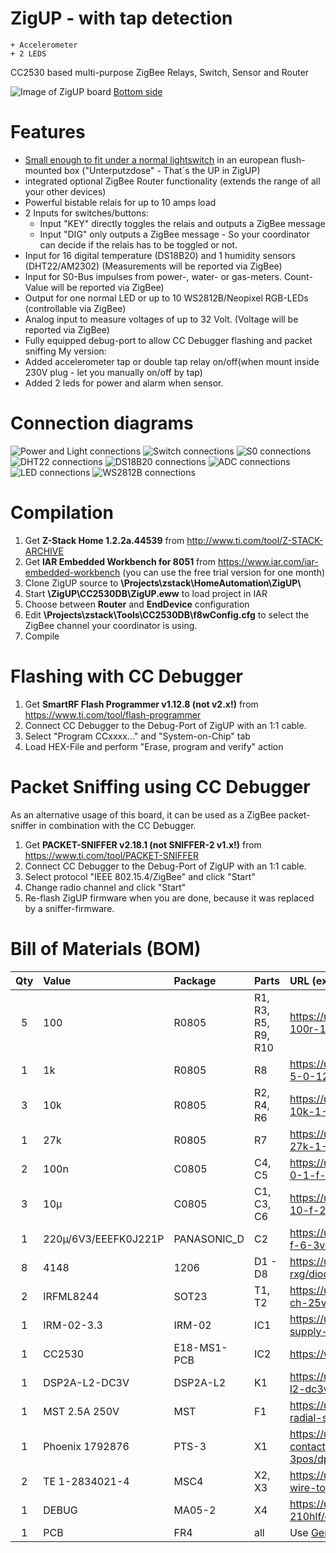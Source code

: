 ﻿# ZigUP - with tap detection
    + Accelerometer
    + 2 LEDS
 
CC2530 based multi-purpose ZigBee Relays, Switch, Sensor and Router

![Image of ZigUP board](https://github.com/formtapez/ZigUP/raw/master/Pictures/top2.jpg)
[Bottom side](https://raw.githubusercontent.com/formtapez/ZigUP/master/Pictures/bottom.jpg)

# Features

* [Small enough to fit under a normal lightswitch](https://raw.githubusercontent.com/formtapez/ZigUP/master/Pictures/size.jpg) in an european flush-mounted box ("Unterputzdose" - That´s the UP in ZigUP)
* integrated optional ZigBee Router functionality (extends the range of all your other devices)
* Powerful bistable relais for up to 10 amps load
* 2 Inputs for switches/buttons:
	* Input "KEY" directly toggles the relais and outputs a ZigBee message
	* Input "DIG" only outputs a ZigBee message - So your coordinator can decide if the relais has to be toggled or not.
* Input for 16 digital temperature (DS18B20) and 1 humidity sensors (DHT22/AM2302) (Measurements will be reported via ZigBee)
* Input for S0-Bus impulses from power-, water- or gas-meters. Count-Value will be reported via ZigBee)
* Output for one normal LED or up to 10 WS2812B/Neopixel RGB-LEDs (controllable via ZigBee)
* Analog input to measure voltages of up to 32 Volt. (Voltage will be reported via ZigBee)
* Fully equipped debug-port to allow CC Debugger flashing and packet sniffing
My version:
* Added accelerometer tap or double tap relay on/off(when mount inside 230V plug - let you manually on/off by tap)
* Added 2 leds for power and alarm when sensor.

# Connection diagrams

![Power and Light connections](https://github.com/formtapez/ZigUP/raw/master/Pictures/connection_Light.png)
![Switch connections](https://github.com/formtapez/ZigUP/raw/master/Pictures/connection_Switch.png)
![S0 connections](https://github.com/formtapez/ZigUP/raw/master/Pictures/connection_S0.png)
![DHT22 connections](https://github.com/formtapez/ZigUP/raw/master/Pictures/connection_DHT22.png)
![DS18B20 connections](https://github.com/formtapez/ZigUP/raw/master/Pictures/connection_DS18B20.png)
![ADC connections](https://github.com/formtapez/ZigUP/raw/master/Pictures/connection_ADC.png)
![LED connections](https://github.com/formtapez/ZigUP/raw/master/Pictures/connection_LED.png)
![WS2812B connections](https://github.com/formtapez/ZigUP/raw/master/Pictures/connection_WS2812B.png)

# Compilation

1. Get **Z-Stack Home 1.2.2a.44539** from http://www.ti.com/tool/Z-STACK-ARCHIVE
2. Get **IAR Embedded Workbench for 8051** from https://www.iar.com/iar-embedded-workbench (you can use the free trial version for one month)
3. Clone ZigUP source to **\Projects\zstack\HomeAutomation\ZigUP\\**
4. Start **\ZigUP\CC2530DB\ZigUP.eww** to load project in IAR
5. Choose between **Router** and **EndDevice** configuration
6. Edit **\Projects\zstack\Tools\CC2530DB\f8wConfig.cfg** to select the ZigBee channel your coordinator is using.
7. Compile

# Flashing with CC Debugger
1. Get **SmartRF Flash Programmer v1.12.8 (not v2.x!)** from https://www.ti.com/tool/flash-programmer
2. Connect CC Debugger to the Debug-Port of ZigUP with an 1:1 cable.
3. Select "Program CCxxxx..." and "System-on-Chip" tab
4. Load HEX-File and perform "Erase, program and verify" action

# Packet Sniffing using CC Debugger
As an alternative usage of this board, it can be used as a ZigBee packet-sniffer in combination with the CC Debugger.
1. Get **PACKET-SNIFFER v2.18.1 (not SNIFFER-2 v1.x!)** from https://www.ti.com/tool/PACKET-SNIFFER
2. Connect CC Debugger to the Debug-Port of ZigUP with an 1:1 cable.
3. Select protocol "IEEE 802.15.4/ZigBee" and click "Start"
4. Change radio channel and click "Start"
5. Re-flash ZigUP firmware when you are done, because it was replaced by a sniffer-firmware.


# Bill of Materials (BOM)

Qty | Value | Package | Parts | URL (exemplary supplier)
:--:|:----- |:------- |:------|:------------------------
5 | 100 | R0805 | R1, R3, R5, R9, R10 | https://uk.farnell.com/multicomp/mcwr08x1000ftl/res-100r-1-0-125w-0805-thick-film/dp/2447552
1 | 1k | R0805 | R8 | https://uk.farnell.com/multicomp/mcsr08x102-jtl/res-1k-5-0-125w-0805-ceramic/dp/2074338
3 | 10k | R0805 | R2, R4, R6 | https://uk.farnell.com/multicomp/mcwr08x1002ftl/res-10k-1-0-125w-0805-thick-film/dp/2447553
1 | 27k | R0805 | R7 | https://uk.farnell.com/multicomp/mcwr08x2702ftl/res-27k-1-0-125w-thick-film/dp/2447620
2 | 100n | C0805 | C4, C5 | https://uk.farnell.com/multicomp/mcu0805r104kct/cap-0-1-f-50v-10-x7r-0805/dp/9406387
3 | 10µ | C0805 | C1, C3, C6 | https://uk.farnell.com/murata/grm21br61e106ma73l/cap-10-f-25v-20-x5r-0805/dp/2611941
1 | 220µ/6V3/EEEFK0J221P | PANASONIC_D | C2 | https://uk.farnell.com/panasonic/eeefk0j221p/cap-220-f-6-3v-radial-smd/dp/1850086
8 | 4148 | 1206 | D1 - D8 | https://uk.farnell.com/taiwan-semiconductor/ts4148-rxg/diode-small-signal-75v-0-15a-1206/dp/2708388
2 | IRFML8244 | SOT23 | T1, T2 | https://uk.farnell.com/infineon/irfml8244trpbf/mosfet-n-ch-25v-5-7a-sot23/dp/1857298
1 | IRM-02-3.3 | IRM-02 | IC1 | https://uk.farnell.com/mean-well/irm-02-3-3/power-supply-ac-dc-3-3v-0-6a/dp/2815480
1 | CC2530 | E18-MS1-PCB | IC2 | https://www.aliexpress.com/item/-/32803052003.html
1 | DSP2A-L2-DC3V | DSP2A-L2 | K1 | https://uk.farnell.com/panasonic-electric-works/dsp2a-l2-dc3v/relay-dpst-no-250vac-30vdc-5a/dp/2095635
1 | MST 2.5A 250V | MST | F1 | https://uk.farnell.com/multicomp/mst-2-5a-250v/fuse-radial-slow-blow-2-5a/dp/1566104
1 | Phoenix 1792876 | PTS-3 | X1 | https://uk.farnell.com/phoenix-contact/1792876/terminal-block-wire-to-brd-3pos/dp/2072378
2 | TE 1-2834021-4 | MSC4 | X2, X3 | https://uk.farnell.com/te-connectivity/1-2834021-4/tb-wire-to-board-4pos-26-20awg/dp/2610379
1 | DEBUG | MA05-2 | X4 | https://uk.farnell.com/amphenol-icc-fci/67997-210hlf/connector-header-10pos-2row-2/dp/2886080
1 | PCB | FR4 | all | Use [Gerber files](https://github.com/formtapez/ZigUP/tree/master/Layout/Gerber) or contact me if you need a bare PCB

